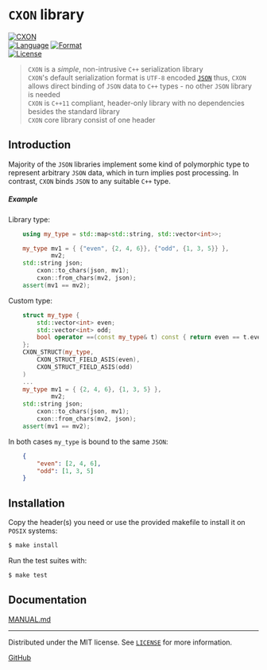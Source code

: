 # `CXON` library

[![CXON](https://img.shields.io/badge/version-0.42.0-608060.svg?style=plastic)](https://github.com/libcxon/cxon)  
[![Language](https://img.shields.io/badge/language-C++11-608060.svg?style=plastic&logo=C%2B%2B)](https://isocpp.org/wiki/faq/cpp11)
[![Format](https://img.shields.io/badge/language-JSON-608060.svg?style=plastic&logo=JSON)](http://json.org)  
[![License](https://img.shields.io/badge/license-MIT-608060.svg?style=plastic)](LICENSE)

> `CXON` is a _simple_, non-intrusive `C++` serialization library  
> `CXON`'s default serialization format is `UTF-8` encoded [`JSON`](http://json.org/) thus,
> `CXON` allows direct binding of `JSON` data to `C++` types - no other `JSON` library is needed  
> `CXON` is `C++11` compliant, header-only library with no dependencies besides the standard library  
> `CXON` core library consist of one header

## Introduction

Majority of the `JSON` libraries implement some kind of polymorphic type to represent arbitrary
`JSON` data, which in turn implies post processing. In contrast, `CXON` binds `JSON` to any
suitable `C++` type.

##### Example

Library type:

``` c++
    using my_type = std::map<std::string, std::vector<int>>;

    my_type mv1 = { {"even", {2, 4, 6}}, {"odd", {1, 3, 5}} },
            mv2;
    std::string json;
        cxon::to_chars(json, mv1);
        cxon::from_chars(mv2, json);
    assert(mv1 == mv2);
```

Custom type:

``` c++
    struct my_type {
        std::vector<int> even;
        std::vector<int> odd;
        bool operator ==(const my_type& t) const { return even == t.even && odd == t.odd; }
    };
    CXON_STRUCT(my_type,
        CXON_STRUCT_FIELD_ASIS(even),
        CXON_STRUCT_FIELD_ASIS(odd)
    )
    ...
    my_type mv1 = { {2, 4, 6}, {1, 3, 5} },
            mv2;
    std::string json;
        cxon::to_chars(json, mv1);
        cxon::from_chars(mv2, json);
    assert(mv1 == mv2);
```

In both cases `my_type` is bound to the same `JSON`:

``` json
    {
        "even": [2, 4, 6],
        "odd": [1, 3, 5]
    }
```

## Installation

Copy the header(s) you need or use the provided makefile to install it on `POSIX` systems:

``` bash
$ make install
```

Run the test suites with:

``` bash
$ make test
```

## Documentation

[MANUAL.md](MANUAL.md)

-------------------------------------------------------------------------------

Distributed under the MIT license. See [`LICENSE`](LICENSE) for more information.

[GitHub](https://github.com/oknenavin/cxon)  

